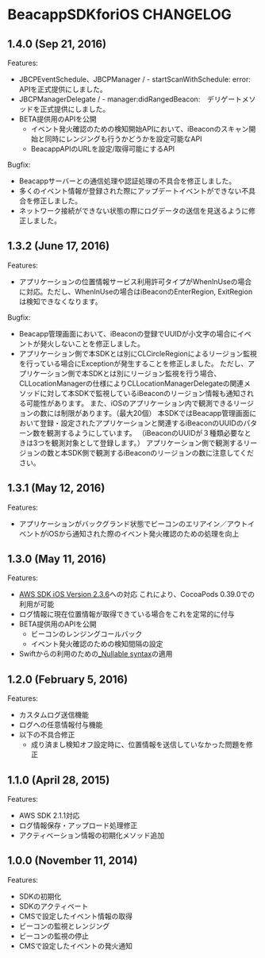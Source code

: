 # BeacappSDKforiOS CHANGELOG
## 1.4.0 (Sep 21, 2016)
Features:
- JBCPEventSchedule、JBCPManager / - startScanWithSchedule: error:　APIを正式提供にしました。
- JBCPManagerDelegate / - manager:didRangedBeacon:　デリゲートメソッドを正式提供にしました。
- BETA提供用のAPIを公開
  - イベント発火確認のための検知開始APIにおいて、iBeaconのスキャン開始と同時にレンジングも行うかどうかを設定可能なAPI
  - BeacappAPIのURLを設定/取得可能にするAPI

Bugfix:
- Beacappサーバーとの通信処理や認証処理の不具合を修正しました。
- 多くのイベント情報が登録された際にアップデートイベントができない不具合を修正しました。
- ネットワーク接続ができない状態の際にログデータの送信を見送るように修正しました。

## 1.3.2 (June 17, 2016)
Features:
- アプリケーションの位置情報サービス利用許可タイプがWhenInUseの場合に対応。ただし、WhenInUseの場合はiBeaconのEnterRegion, ExitRegionは検知できなくなります。

Bugfix:
- Beacapp管理画面において、iBeaconの登録でUUIDが小文字の場合にイベントが発火しないことを修正しました。
- アプリケーション側で本SDKとは別にCLCircleRegionによるリージョン監視を行っている場合にExceptionが発生することを修正しました。
  ただし、アプリケーション側で本SDKとは別にリージョン監視を行う場合、CLLocationManagerの仕様によりCLLocationManagerDelegateの関連メソッドに対して本SDKで監視しているiBeaconのリージョン情報も通知される可能性があります。
  また、iOSのアプリケーション内で観測できるリージョンの数には制限があります。（最大20個）
  本SDKではBeacapp管理画面において登録・設定されたアプリケーションと関連するiBeaconのUUIDのパターン数を観測するようにしています。
  （iBeaconのUUIDが３種類必要なときは3つを観測対象として登録します。）
  アプリケーション側で観測するリージョンの数と本SDK側で観測するiBeaconのリージョンの数に注意してください。

## 1.3.1 (May 12, 2016)
Features:
- アプリケーションがバックグランド状態でビーコンのエリアイン／アウトイベントがiOSから通知された際のイベント発火確認のための処理を向上

## 1.3.0 (May 11, 2016)
Features:
- [AWS SDK iOS Version 2.3.6](https://github.com/aws/aws-sdk-ios/tree/2.3.6)への対応
これにより、CocoaPods 0.39.0での利用が可能
- ログ情報に現在位置情報が取得できている場合をこれを定常的に付与
- BETA提供用のAPIを公開
  - ビーコンのレンジングコールバック
  - イベント発火確認のための検知間隔の設定
- Swiftからの利用のための[_Nullable syntax](https://developer.apple.com/swift/blog/?id=25)の適用

## 1.2.0 (February 5, 2016)
Features:
- カスタムログ送信機能
- ログへの任意情報付与機能
- 以下の不具合修正
  - 成り済まし検知オフ設定時に、位置情報を送信していなかった問題を修正

## 1.1.0 (April 28, 2015)
Features:
- AWS SDK 2.1.1対応
- ログ情報保存・アップロード処理修正
- アクティベーション情報の初期化メソッド追加

## 1.0.0 (November 11, 2014)
Features:
- SDKの初期化
- SDKのアクティベート
- CMSで設定したイベント情報の取得
- ビーコンの監視とレンジング
- ビーコンの監視の停止
- CMSで設定したイベントの発火通知
